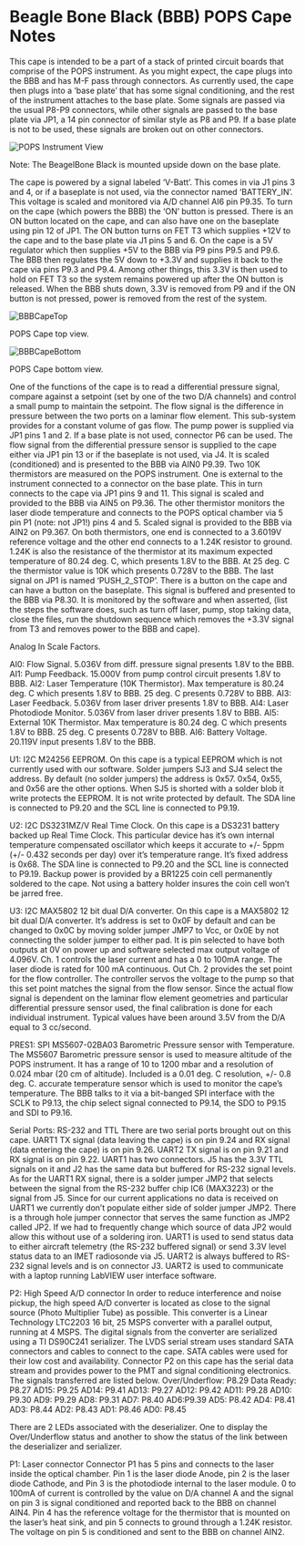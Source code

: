Beagle Bone Black (BBB) POPS Cape Notes
=======================================

<p>This cape is intended to be a part of a stack of printed circuit boards that comprise 
of the POPS instrument.  As you might expect, the cape plugs into the BBB and has M-F 
pass through connectors.  As currently used, the cape then plugs into a ‘base plate’ that
has some signal conditioning, and the rest of the instrument attaches to the base plate.  
Some signals are passed via the usual P8-P9 connectors, while other signals are passed to
the base plate via JP1, a 14 pin connector of similar style as P8 and P9.  If a base 
plate is not to be used, these signals are broken out on other connectors.

![POPS Instrument View](https://cloud.githubusercontent.com/assets/23479476/24631331/67d93452-18af-11e7-8163-dda7b6a48b0f.jpg)

Note: The BeagelBone Black is mounted upside down on the base plate.



<p>The cape is powered by a signal labeled ‘V-Batt’.  This comes in via J1 pins 3 and 4,
or if a baseplate is not used, via the connector named ‘BATTERY_IN’.  This voltage is 
scaled and monitored via A/D channel AI6 pin P9.35.  To turn on the cape (which powers 
the BBB) the ‘ON’ button is pressed.  There is an ON button located on the cape, and can 
also have one on the baseplate using pin 12 of JP1.  The ON button turns on FET T3 which 
supplies +12V to the cape and to the base plate via J1 pins 5 and 6.  On the cape is a 5V 
regulator which then supplies +5V to the BBB via P9 pins P9.5 and P9.6.  The BBB then 
regulates the 5V down to +3.3V and supplies it back to the cape  via pins P9.3 and P9.4.  
Among other things, this 3.3V is then used to hold on FET T3 so the system remains powered 
up after the ON button is released.  When the BBB shuts down, 3.3V is removed from P9 and 
if the ON button is not pressed, power is removed from the rest of the system.

![BBBCapeTop](https://cloud.githubusercontent.com/assets/23479476/24631333/67dacbaa-18af-11e7-96b3-28ceaf36fbef.jpg)

POPS Cape top view.



![BBBCapeBottom](https://cloud.githubusercontent.com/assets/23479476/24631332/67d9be0e-18af-11e7-90d4-8bdb3782f89e.jpg)

POPS Cape bottom view.


One of the functions of the cape is to read a differential pressure signal, compare against a setpoint (set by one of the two D/A channels) and control a small pump to maintain the setpoint.  The flow signal is the difference in pressure between the two ports on a laminar flow element.  This sub-system provides for a constant volume of gas flow.  The pump power is supplied via JP1 pins 1 and 2.  If a base plate is not used, connector P6 can be used.
The flow signal from the differential pressure sensor is supplied to the cape either via JP1 pin 13 or if the baseplate is not used, via J4.  It is scaled (conditioned) and is presented to the BBB via AIN0 P9.39.
Two 10K thermistors are measured on the POPS instrument.  One is external to the instrument connected to a connector on the base plate.  This in turn connects to the cape via JP1 pins 9 and 11.  This signal is scaled and provided to the BBB via AIN5 on P9.36.  The other thermistor monitors the laser diode temperature and connects to the POPS optical chamber via 5 pin P1 (note: not JP1!) pins 4 and 5.  Scaled signal is provided to the BBB via AIN2 on P9.367.  On both thermistors, one end is connected to a 3.6019V reference voltage and the other end connects to a 1.24K resistor to ground.  1.24K is also the resistance of the thermistor at its maximum expected temperature of 80.24 deg. C, which presents 1.8V to the BBB.  At 25 deg. C the thermistor value is 10K which presents 0.728V to the BBB.
The last signal on JP1 is named ‘PUSH_2_STOP’.  There is a button on the cape and can have a button on the baseplate.  This signal is buffered and presented to the BBB via P8.30.  It is monitored by the software and when asserted, (list the steps the software does, such as turn off laser, pump, stop taking data, close the files, run the shutdown sequence which removes the +3.3V signal from T3 and removes power to the BBB and cape).

Analog In Scale Factors.

AI0: Flow Signal.  5.036V from diff. pressure signal presents 1.8V to the BBB.
AI1: Pump Feedback.  15.000V from pump control circuit presents 1.8V to BBB.
AI2: Laser Temperature (10K Thermistor).  Max temperature is 80.24 deg. C which presents 1.8V to BBB.  25 deg. C presents 0.728V to BBB.
AI3: Laser Feedback. 5.036V from laser driver presents 1.8V to BBB.
AI4: Laser Photodiode Monitor. 5.036V from laser driver presents 1.8V to BBB.
AI5: External 10K Thermistor.  Max temperature is 80.24 deg. C which presents 1.8V to BBB.  25 deg. C presents 0.728V to BBB.
AI6: Battery Voltage. 20.119V input presents 1.8V to the BBB.

U1: I2C M24256 EEPROM. 
On this cape is a typical EEPROM which is not currently used with our software.  Solder jumpers SJ3 and SJ4 select the address.  By default (no solder jumpers) the address is 0x57.  0x54, 0x55, and 0x56 are the other options.  When SJ5 is shorted with a solder blob it write protects the EEPROM.  It is not write protected by default.  The SDA line is connected to P9.20 and the SCL line is connected to P9.19.

U2: I2C DS3231MZ/V Real Time Clock.
On this cape is a DS3231 battery backed up Real Time Clock.  This particular device has it’s own internal temperature compensated oscillator which keeps it accurate to +/- 5ppm (+/- 0.432 seconds per day) over it’s temperature range.  It’s fixed address is 0x68.  The SDA line is connected to P9.20 and the SCL line is connected to P9.19.  Backup power is provided by a BR1225 coin cell permanently soldered to the cape.  Not using a battery holder insures the coin cell won’t be jarred free.

U3: I2C MAX5802 12 bit dual D/A converter.
On this cape is a MAX5802 12 bit dual D/A converter.  It’s address is set to 0x0F by default and can be changed to 0x0C by moving solder jumper JMP7 to Vcc, or 0x0E by not connecting the solder jumper to either pad.  It is pin selected to have both outputs at 0V on power up and software selected max output voltage of 4.096V.  Ch. 1 controls the laser current and has a 0 to 100mA range.  The laser diode is rated for 100 mA continuous.  Out Ch. 2 provides the set point for the flow controller.  The controller servos the voltage to the pump so that this set point matches the signal from the flow sensor.  Since the actual flow signal is dependent on the laminar flow element geometries and particular differential pressure sensor used, the final calibration is done for each individual instrument.  Typical values have been around 3.5V from the D/A equal to 3 cc/second.

PRES1: SPI MS5607-02BA03 Barometric Pressure sensor with Temperature.
The MS5607 Barometric pressure sensor is used to measure altitude of the POPS instrument.  It has a range of 10 to 1200 mbar and a resolution of 0.024 mbar (20 cm of altitude).  Included is a 0.01 deg. C resolution, +/- 0.8 deg. C. accurate temperature sensor 
which is used to monitor the cape’s temperature.  The BBB talks to it via a bit-banged SPI interface with the SCLK to P9.13, the chip select signal connected to P9.14, the SDO to P9.15 and SDI to P9.16.

Serial Ports: RS-232 and TTL
There are two serial ports brought out on this cape.  UART1 TX signal (data leaving the cape) is on pin 9.24 and RX signal (data entering the cape) is on pin 9.26.  UART2 TX signal is on pin 9.21 and RX signal is on pin 9.22.  UART1 has two connectors.  J5 has the 3.3V TTL signals on it and J2 has the same data but buffered for RS-232 signal levels.  As for the UART1 RX signal, there is a solder jumper JMP2 that selects between the signal from the RS-232 buffer chip IC6 (MAX3223) or the signal from J5.  Since for our current applications no data is received on UART1 we currently don’t populate either side of solder jumper JMP2.  There is a through hole jumper connector that serves the same function as JMP2 called JP2.  If we had to frequently change which source of data JP2 would allow this without use of a soldering iron.  UART1 is used to send status data to either aircraft telemetry (the RS-232 buffered signal) or send 3.3V level status data to an IMET radiosonde via J5.  UART2 is always buffered to RS-232 signal levels and is on connector J3.  UART2 is used to communicate with a laptop running LabVIEW user interface software.

P2: High Speed A/D connector
In order to reduce interference and noise pickup, the high speed A/D converter is located as close to the signal source (Photo Multiplier Tube) as possible.  This converter is a Linear Technology LTC2203 16 bit, 25 MSPS converter with a parallel output, running at 4 MSPS.  The digital signals from the converter are serialized using a TI DS90C241 serializer.  The LVDS serial stream uses standard SATA connectors and cables to connect to the cape.  SATA cables were used for their low cost and availability.  Connector P2 on this cape has the serial data stream and provides power to the PMT and signal conditioning electronics.  The signals transferred are listed below.
Over/Underflow: P8.29
Data Ready: P8.27
AD15: P9.25
AD14: P9.41
AD13: P9.27
AD12: P9.42
AD11: P9.28
AD10: P9.30
AD9: P9.29
AD8: P9.31
AD7: P8.40
AD6:P9.39
AD5: P8.42
AD4: P8.41
AD3: P8.44
AD2: P8.43
AD1: P8.46
AD0: P8.45

There are 2 LEDs associated with the deserializer.  One to display the Over/Underflow status and another to show the status of the link between the deserializer and serializer.

P1: Laser connector
Connector P1 has 5 pins and connects to the laser inside the optical chamber.  Pin 1 is the laser diode Anode, pin 2 is the laser diode Cathode, and Pin 3 is the photodiode internal to the laser module.  0 to 100mA of current is controlled by the value on D/A channel A and the signal on pin 3 is signal conditioned and reported back to the BBB on channel AIN4.  Pin 4 has the reference voltage for the thermistor that is mounted on the laser’s heat sink, and pin 5 connects to ground through a 1.24K resistor.  The voltage on pin 5 is conditioned and sent to the BBB on channel AIN2.
